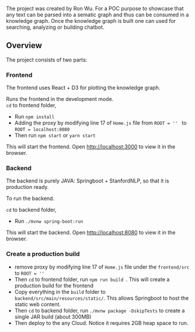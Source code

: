 The project was created by Ron Wu. For a POC purpose to showcase 
that any text can be parsed into a sematic graph and thus can be consumed in a knowledge graph. Once the knowledge graph is built one can used for searching, analyzing or building chatbot.

## Overview

The project consists of two parts:

### Frontend

The frontend uses React + D3 for plotting the knowledge graph.<br />

Runs the frontend in the development mode.<br />
`cd` to frontend folder, 

- Run `npm install`
- Adding the proxy by modifying line 17 of `Home.js` file from `ROOT = '' ` to `ROOT = localhost:8080`
- Then run `npm start` or `yarn start` 

This will start the frontend. Open [http://localhost:3000](http://localhost:3000) to view it in the browser.

### Backend

The backend is purely JAVA: Springboot + StanfordNLP, so that it is production ready.

To run the backend.<br/>

`cd` to backend folder, 

- Run `./mvnw spring-boot:run` 

This will start the backend. Open [http://localhost:8080](http://localhost:8080) to view it in the browser.

### Create a production build
 
- remove proxy by modifying line 17 of `Home.js` file under the `frontend/src` to `ROOT = '' `
- Then `cd` to frontend folder, run `npm run build `. This will create a production build for the frontend
- Copy everything in the `build` folder to `backend/src/main/resources/static/`. This allows Springboot to host the static web content.
- Then `cd` to backend folder,  run `./mvnw package -DskipTests` to create a single JAR build (about 300MB) 
- Then deploy to the any Cloud. Notice it requires 2GB heap space to run.

 